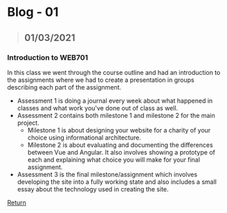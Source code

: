 # Blog - 01
> ## 01/03/2021

### Introduction to WEB701

In this class we went through the course outline and had an introduction to the assignments where we had to create a presentation in groups describing each part of the assignment.

- Assessment 1 is doing a journal every week about what happened in classes and what work you've done out of class as well.
- Assessment 2 contains both milestone 1 and milestone 2 for the main project.
    - Milestone 1 is about designing your website for a charity of your choice using informational architecture.
    - Milestone 2 is about evaluating and documenting the differences between Vue and Angular. It also involves showing a prototype of each and explaining what choice you will make for your final assignment.
- Assessment 3 is the final milestone/assignment which involves developing the site into a fully working state and also includes a small essay about the technology used in creating the site.


[Return](https://stewartnz.github.io/WEB701-Blogs/)
